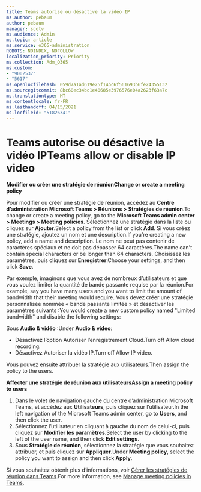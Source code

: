 ```yaml
---
title: Teams autorise ou désactive la vidéo IP
ms.author: pebaum
author: pebaum
manager: scotv
ms.audience: Admin
ms.topic: article
ms.service: o365-administration
ROBOTS: NOINDEX, NOFOLLOW
localization_priority: Priority
ms.collection: Adm_O365
ms.custom:
- "9002537"
- "5617"
ms.openlocfilehash: 059d7a1ad619e25f14bc6f561693b6fe24355132
ms.sourcegitcommit: 8bc60ec34bc1e40685e3976576e04a2623f63a7c
ms.translationtype: HT
ms.contentlocale: fr-FR
ms.lasthandoff: 04/15/2021
ms.locfileid: "51826341"
---
```

# <a name="teams-allow-or-disable-ip-video"></a><span data-ttu-id="930fa-102">Teams autorise ou désactive la vidéo IP</span><span class="sxs-lookup"><span data-stu-id="930fa-102">Teams allow or disable IP video</span></span>

<span data-ttu-id="930fa-103">**Modifier ou créer une stratégie de réunion**</span><span class="sxs-lookup"><span data-stu-id="930fa-103">**Change or create a meeting policy**</span></span>

<span data-ttu-id="930fa-104">Pour modifier ou créer une stratégie de réunion, accédez au **Centre d’administration Microsoft Teams > Réunions > Stratégies de réunion**.</span><span class="sxs-lookup"><span data-stu-id="930fa-104">To change or create a meeting policy, go to the **Microsoft Teams admin center > Meetings > Meeting policies**.</span></span> <span data-ttu-id="930fa-105">Sélectionnez une stratégie dans la liste ou cliquez sur **Ajouter**.</span><span class="sxs-lookup"><span data-stu-id="930fa-105">Select a policy from the list or click **Add**.</span></span> <span data-ttu-id="930fa-106">Si vous créez une stratégie, ajoutez un nom et une description.</span><span class="sxs-lookup"><span data-stu-id="930fa-106">If you're creating a new policy, add a name and description.</span></span> <span data-ttu-id="930fa-107">Le nom ne peut pas contenir de caractères spéciaux et ne doit pas dépasser 64 caractères.</span><span class="sxs-lookup"><span data-stu-id="930fa-107">The name can't contain special characters or be longer than 64 characters.</span></span> <span data-ttu-id="930fa-108">Choisissez les paramètres, puis cliquez sur **Enregistrer**.</span><span class="sxs-lookup"><span data-stu-id="930fa-108">Choose your settings, and then click **Save**.</span></span>

<span data-ttu-id="930fa-109">Par exemple, imaginons que vous avez de nombreux d’utilisateurs et que vous voulez limiter la quantité de bande passante requise par la réunion.</span><span class="sxs-lookup"><span data-stu-id="930fa-109">For example, say you have many users and you want to limit the amount of bandwidth that their meeting would require.</span></span> <span data-ttu-id="930fa-110">Vous devez créer une stratégie personnalisée nommée « bande passante limitée » et désactiver les paramètres suivants :</span><span class="sxs-lookup"><span data-stu-id="930fa-110">You would create a new custom policy named "Limited bandwidth" and disable the following settings:</span></span>

<span data-ttu-id="930fa-111">Sous **Audio & vidéo** :</span><span class="sxs-lookup"><span data-stu-id="930fa-111">Under **Audio & video**:</span></span>

- <span data-ttu-id="930fa-112">Désactivez l’option Autoriser l’enregistrement Cloud.</span><span class="sxs-lookup"><span data-stu-id="930fa-112">Turn off Allow cloud recording.</span></span>
- <span data-ttu-id="930fa-113">Désactivez Autoriser la vidéo IP.</span><span class="sxs-lookup"><span data-stu-id="930fa-113">Turn off Allow IP video.</span></span>

<span data-ttu-id="930fa-114">Vous pouvez ensuite attribuer la stratégie aux utilisateurs.</span><span class="sxs-lookup"><span data-stu-id="930fa-114">Then assign the policy to the users.</span></span>

<span data-ttu-id="930fa-115">**Affecter une stratégie de réunion aux utilisateurs**</span><span class="sxs-lookup"><span data-stu-id="930fa-115">**Assign a meeting policy to users**</span></span>

1. <span data-ttu-id="930fa-116">Dans le volet de navigation gauche du centre d’administration Microsoft Teams, et accédez aux **Utilisateurs**, puis cliquez sur l’utilisateur.</span><span class="sxs-lookup"><span data-stu-id="930fa-116">In the left navigation of the Microsoft Teams admin center, go to **Users**, and then click the user.</span></span>
2. <span data-ttu-id="930fa-117">Sélectionnez l’utilisateur en cliquant à gauche du nom de celui-ci, puis cliquez sur **Modifier les paramètres**.</span><span class="sxs-lookup"><span data-stu-id="930fa-117">Select the user by clicking to the left of the user name, and then click **Edit settings**.</span></span>
3. <span data-ttu-id="930fa-118">Sous **Stratégie de réunion**, sélectionnez la stratégie que vous souhaitez attribuer, et puis cliquez sur **Appliquer**.</span><span class="sxs-lookup"><span data-stu-id="930fa-118">Under **Meeting policy**, select the policy you want to assign and then click **Apply**.</span></span>

<span data-ttu-id="930fa-119">Si vous souhaitez obtenir plus d’informations, voir [Gérer les stratégies de réunion dans Teams](https://docs.microsoft.com/microsoftteams/meeting-policies-in-teams).</span><span class="sxs-lookup"><span data-stu-id="930fa-119">For more information, see [Manage meeting policies in Teams](https://docs.microsoft.com/microsoftteams/meeting-policies-in-teams).</span></span>

